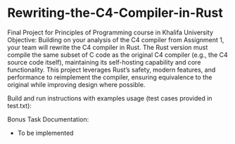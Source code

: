 # Rewriting-the-C4-Compiler-in-Rust
Final Project for Principles of Programming course in Khalifa University
Objective:
Building on your analysis of the C4 compiler from Assignment 1, your team will rewrite the
C4 compiler in Rust. The Rust version must compile the same subset of C code as the
original C4 compiler (e.g., the C4 source code itself), maintaining its self-hosting capability
and core functionality. This project leverages Rust’s safety, modern features, and
performance to reimplement the compiler, ensuring equivalence to the original while
improving design where possible.

Build and run instructions with examples usage (test cases provided in test.txt):

Bonus Task Documentation:
 - To be implemented
